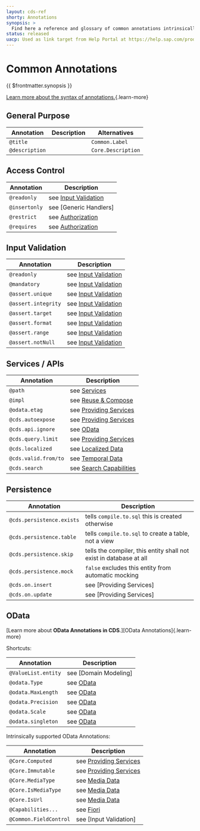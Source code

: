 ```yaml
---
layout: cds-ref
shorty: Annotations
synopsis: >
  Find here a reference and glossary of common annotations intrinsically supported by the CDS compiler and runtimes.
status: released
uacp: Used as link target from Help Portal at https://help.sap.com/products/BTP/65de2977205c403bbc107264b8eccf4b/855e00bd559742a3b8276fbed4af1008.html
---
```


# Common Annotations

{{ $frontmatter.synopsis }}

[Learn more about the syntax of annotations.](./cdl#annotations){.learn-more}


## General Purpose

| Annotation     | Description | Alternatives       |
|----------------|-------------|--------------------|
| `@title`       |             | `Common.Label`     |
| `@description` |             | `Core.Description` |


## Access Control

| Annotation    | Description                                                       |
|---------------|-------------------------------------------------------------------|
| `@readonly`   | see [Input Validation](../guides/providing-services/#readonly)    |
| `@insertonly` | see [Generic Handlers]                                            |
| `@restrict`   | see [Authorization](../guides/authorization#restrict-annotation) |
| `@requires`   | see [Authorization](../guides/authorization#requires)            |


## Input Validation

| Annotation          | Description                                                          |
|---------------------|----------------------------------------------------------------------|
| `@readonly `        | see [Input Validation](../guides/providing-services/#readonly)       |
| `@mandatory`        | see [Input Validation](../guides/providing-services/#mandatory)      |
| `@assert.unique`    | see [Input Validation](../guides/providing-services/#unique)         |
| `@assert.integrity` | see [Input Validation](../guides/providing-services/#refs)           |
| `@assert.target`    | see [Input Validation](../guides/providing-services/#assert-target)  |
| `@assert.format`    | see [Input Validation](../guides/providing-services/#assert-format)  |
| `@assert.range`     | see [Input Validation](../guides/providing-services/#assert-range)   |
| `@assert.notNull`   | see [Input Validation](../guides/providing-services/#assert-notNull) |




## Services / APIs

| Annotation           | Description                                                                      |
|----------------------|----------------------------------------------------------------------------------|
| `@path`              | see [Services](./cdl#service-definitions)                                        |
| `@impl`              | see [Reuse & Compose](../guides/extensibility/composition#reuse-code)            |
| `@odata.etag`        | see [Providing Services](../guides/providing-services/#etag)                     |
| `@cds.autoexpose`    | see [Providing Services](../guides/providing-services/#auto-exposed-entities)    |
| `@cds.api.ignore`    | see [OData](../advanced/odata#omitting-elements-from-apis)                       |
| `@cds.query.limit`   | see [Providing Services](../guides/providing-services/#annotation-cdsquerylimit) |
| `@cds.localized`     | see [Localized Data](../guides/localized-data/#read-operations)                  |
| `@cds.valid.from/to` | see [Temporal Data](../guides/temporal-data#using-annotations-cdsvalidfromto)   |
| `@cds.search`        | see [Search Capabilities](../guides/providing-services/#searching-data)          |

## Persistence

| Annotation                | Description                                                        |
|---------------------------|--------------------------------------------------------------------|
| `@cds.persistence.exists` | tells `compile.to.sql` this is created otherwise                   |
| `@cds.persistence.table`  | tells `compile.to.sql` to create a table, not a view               |
| `@cds.persistence.skip`   | tells the compiler, this entity shall not exist in database at all |
| `@cds.persistence.mock`   | `false` excludes this entity from automatic mocking                |
| `@cds.on.insert`          | see [Providing Services]                                           |
| `@cds.on.update`          | see [Providing Services]                                           |


## OData

[Learn more about **OData Annotations in CDS**.][OData Annotations]{.learn-more}

Shortcuts:

| Annotation          | Description                                          |
|---------------------|------------------------------------------------------|
| `@ValueList.entity` | see [Domain Modeling]                                |
| `@odata.Type`       | see [OData](../advanced/odata#override-type-mapping) |
| `@odata.MaxLength`  | see [OData](../advanced/odata#override-type-mapping) |
| `@odata.Precision`  | see [OData](../advanced/odata#override-type-mapping) |
| `@odata.Scale`      | see [OData](../advanced/odata#override-type-mapping) |
| `@odata.singleton`  | see [OData](../advanced/odata#singletons)            |

Intrinsically supported OData Annotations:

| Annotation             | Description                                                      |
|------------------------|------------------------------------------------------------------|
| `@Core.Computed`       | see [Providing Services](../guides/providing-services/#readonly) |
| `@Core.Immutable`      | see [Providing Services](../guides/providing-services/#readonly) |
| `@Core.MediaType`      | see [Media Data](../guides/media-data/)                          |
| `@Core.IsMediaType`    | see [Media Data](../guides/media-data/)                          |
| `@Core.IsUrl`          | see [Media Data](../guides/media-data/)                          |
| `@Capabilities...`     | see [Fiori](../advanced/fiori)                                   |
| `@Common.FieldControl` | see [Input Validation]                                           |
